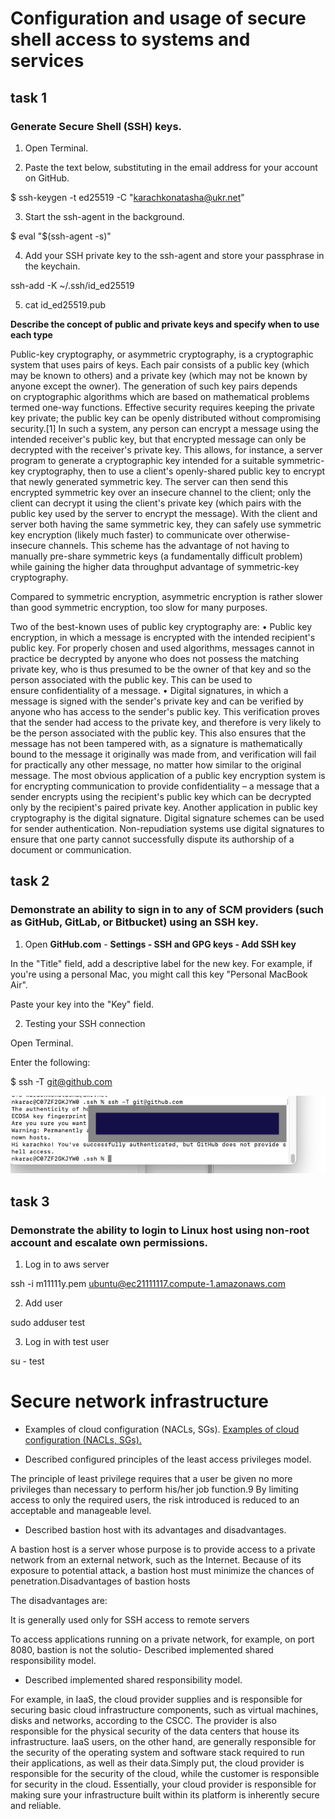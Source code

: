 # Configuration and usage of secure shell access to systems and services
## task 1
### Generate Secure Shell (SSH) keys.
1. Open Terminal.

2. Paste the text below, substituting in the email address for your account on GitHub.

$ ssh-keygen -t ed25519 -C "karachkonatasha@ukr.net"

3. Start the ssh-agent in the background.

$ eval "$(ssh-agent -s)"

4. Add your SSH private key to the ssh-agent and store your passphrase in the keychain.

ssh-add -K ~/.ssh/id_ed25519

5. cat id_ed25519.pub

**Describe the concept of public and private keys and specify when to use each type**

Public-key cryptography, or asymmetric cryptography, is a cryptographic system that uses pairs of keys. Each pair consists of a public key (which may be known to others) and a private key (which may not be known by anyone except the owner). The generation of such key pairs depends on cryptographic algorithms which are based on mathematical problems termed one-way functions. Effective security requires keeping the private key private; the public key can be openly distributed without compromising security.[1]
In such a system, any person can encrypt a message using the intended receiver's public key, but that encrypted message can only be decrypted with the receiver's private key. This allows, for instance, a server program to generate a cryptographic key intended for a suitable symmetric-key cryptography, then to use a client's openly-shared public key to encrypt that newly generated symmetric key. The server can then send this encrypted symmetric key over an insecure channel to the client; only the client can decrypt it using the client's private key (which pairs with the public key used by the server to encrypt the message). With the client and server both having the same symmetric key, they can safely use symmetric key encryption (likely much faster) to communicate over otherwise-insecure channels. This scheme has the advantage of not having to manually pre-share symmetric keys (a fundamentally difficult problem) while gaining the higher data throughput advantage of symmetric-key cryptography.

Compared to symmetric encryption, asymmetric encryption is rather slower than good symmetric encryption, too slow for many purposes.


Two of the best-known uses of public key cryptography are:
	•	Public key encryption, in which a message is encrypted with the intended recipient's public key. For properly chosen and used algorithms, messages cannot in practice be decrypted by anyone who does not possess the matching private key, who is thus presumed to be the owner of that key and so the person associated with the public key. This can be used to ensure confidentiality of a message.
	•	Digital signatures, in which a message is signed with the sender's private key and can be verified by anyone who has access to the sender's public key. This verification proves that the sender had access to the private key, and therefore is very likely to be the person associated with the public key. This also ensures that the message has not been tampered with, as a signature is mathematically bound to the message it originally was made from, and verification will fail for practically any other message, no matter how similar to the original message.
The most obvious application of a public key encryption system is for encrypting communication to provide confidentiality – a message that a sender encrypts using the recipient's public key which can be decrypted only by the recipient's paired private key.
Another application in public key cryptography is the digital signature. Digital signature schemes can be used for sender authentication.
Non-repudiation systems use digital signatures to ensure that one party cannot successfully dispute its authorship of a document or communication.



## task 2
### Demonstrate an ability to sign in to any of SCM providers (such as GitHub, GitLab, or Bitbucket) using an SSH key.

1. Open **GitHub.com** -  **Settings - SSH and GPG keys - Add SSH key**

In the "Title" field, add a descriptive label for the new key. 
For example, if you're using a personal Mac, you might call this key "Personal MacBook Air".

Paste your key into the "Key" field.

2. Testing your SSH connection

Open Terminal.

Enter the following:

$ ssh -T git@github.com

![picture 1-1](https://github.com/karachko/juniordevops/blob/main/Screenshot%202022-02-21%20at%2015.28.01.png)


## task 3
### Demonstrate the ability to login to Linux host using non-root account and escalate own permissions.

1. Log in to aws server

ssh -i m11111y.pem ubuntu@ec21111117.compute-1.amazonaws.com

2. Add user

sudo adduser test

3. Log in with test user 

su - test


# Secure network infrastructure

- Examples of cloud configuration (NACLs, SGs).
[Examples of cloud configuration (NACLs, SGs).](https://github.com/karachko/juniordevops/blob/main/CloudNetwork.md)


- Described configured principles of the least access privileges model.

The principle of least privilege requires that a user be given no more privileges than necessary to perform his/her job function.9 By limiting access to only the required users, the risk introduced is reduced to an acceptable and manageable level.

- Described bastion host with its advantages and disadvantages.

A bastion host is a server whose purpose is to provide access to a private network from an external network, such as the Internet. Because of its exposure to potential attack, a bastion host must minimize the chances of penetration.Disadvantages of bastion hosts


The disadvantages are:

It is generally used only for SSH access to remote servers

To access applications running on a private network, for example, on port 8080, bastion is not the solutio- Described implemented shared responsibility model.




- Described implemented shared responsibility model.

For example, in IaaS, the cloud provider supplies and is responsible for securing basic cloud infrastructure components, such as virtual machines, disks and networks, according to the CSCC. The provider is also responsible for the physical security of the data centers that house its infrastructure. IaaS users, on the other hand, are generally responsible for the security of the operating system and software stack required to run their applications, as well as their data.Simply put, the cloud provider is responsible for the security of the cloud, while the customer is responsible for security in the cloud. Essentially, your cloud provider is responsible for making sure your infrastructure built within its platform is inherently secure and reliable.
